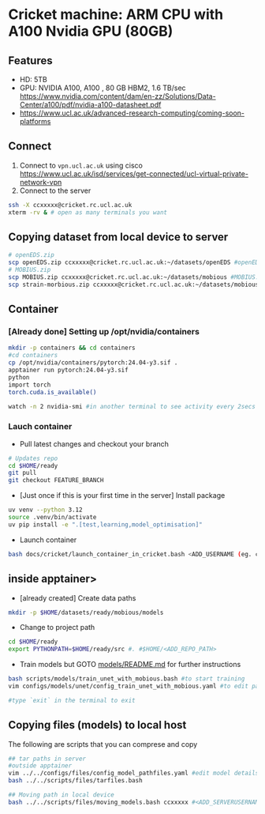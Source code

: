 # Cricket machine: ARM CPU with A100 Nvidia GPU (80GB)

## Features
* HD: 5TB
* GPU: NVIDIA A100, A100 , 80 GB HBM2, 1.6 TB/sec https://www.nvidia.com/content/dam/en-zz/Solutions/Data-Center/a100/pdf/nvidia-a100-datasheet.pdf
* https://www.ucl.ac.uk/advanced-research-computing/coming-soon-platforms

## Connect
1. Connect to `vpn.ucl.ac.uk` using cisco https://www.ucl.ac.uk/isd/services/get-connected/ucl-virtual-private-network-vpn
2. Connect to the server
```bash
ssh -X ccxxxxx@cricket.rc.ucl.ac.uk
xterm -rv & # open as many terminals you want
```

## Copying dataset from local device to server
```bash
# openEDS.zip
scp openEDS.zip ccxxxxx@cricket.rc.ucl.ac.uk:~/datasets/openEDS #openEDS.zip #8.0GB ETA 1h at 2MB/s
# MOBIUS.zip
scp MOBIUS.zip ccxxxxx@cricket.rc.ucl.ac.uk:~/datasets/mobious #MOBIUS.zip #3.3GB ETA  26mins at 2MB/s
scp strain-morbious.zip ccxxxxx@cricket.rc.ucl.ac.uk:~/datasets/mobious #34MB   1.9MB/s   00:17
```


## Container

### [Already done] Setting up /opt/nvidia/containers 
```bash
mkdir -p containers && cd containers
#cd containers
cp /opt/nvidia/containers/pytorch:24.04-y3.sif .
apptainer run pytorch:24.04-y3.sif
python
import torch
torch.cuda.is_available()

watch -n 2 nvidia-smi #in another terminal to see activity every 2secs
```

### Lauch container
* Pull latest changes and checkout your branch
```bash
# Updates repo
cd $HOME/ready
git pull
git checkout FEATURE_BRANCH
```

* [Just once if this is your first time in the server] Install package
```bash
uv venv --python 3.12
source .venv/bin/activate
uv pip install -e ".[test,learning,model_optimisation]"
```

* Launch container 
```bash
bash docs/cricket/launch_container_in_cricket.bash <ADD_USERNAME (eg. ccxxxxx)>
```

## inside apptainer>
* [already created] Create data paths 
```bash
mkdir -p $HOME/datasets/ready/mobious/models
```

* Change to project path
```bash
cd $HOME/ready
export PYTHONPATH=$HOME/ready/src #. #$HOME/<ADD_REPO_PATH>
```

* Train models but GOTO [models/README.md](../models/README.md) for further instructions
```bash
bash scripts/models/train_unet_with_mobious.bash #to start training
vim configs/models/unet/config_train_unet_with_mobious.yaml #to edit parameters

#type `exit` in the terminal to exit
```

## Copying files (models) to local host
The following are scripts that you can comprese and copy 
```bash
## tar paths in server
#outside apptainer
vim ../../configs/files/config_model_pathfiles.yaml #edit model details
bash ../../scripts/files/tarfiles.bash

## Moving path in local device
bash ../../scripts/files/moving_models.bash ccxxxxx #<ADD_SERVERUSERNAME>
```